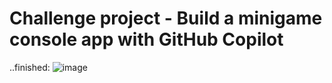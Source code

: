 # Challenge project - Build a minigame console app with GitHub Copilot


..finished:
![image](https://github.com/ZCHAnalytics/Microsoft-Challenge-intelligent-apps/assets/146954022/3250f345-ebe8-4831-ba3f-343d6ae65483)

